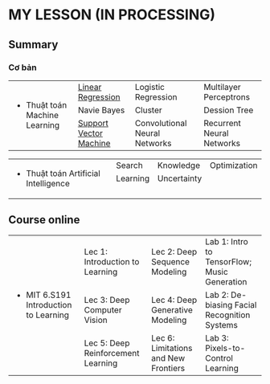 # MY LESSON (IN PROCESSING)
## Summary
### Cơ bản
<table class="table table-striped table-bordered table-vcenter">
    <tbody class=ai-notebooks-table-content>
    <tr>
        <td colspan="1" rowspan="4" class="ai-notebooks-table-points ai-orange-link">
        <ul>
            <li>Thuật toán Machine Learning</li>
        </ul>
        </td>
        <td>
            <a href="https://colab.research.google.com/drive/11EQmUFxIrJpLbAjr1o65qG8Ov7I5OOsl">Linear Regression</a>
        </td>
        <td>
            <a>Logistic Regression</a>
        </td>
        <td>
            <a>️Multilayer Perceptrons</a>
      </td>
    </tr>
    <tr>
    <td>
        <a>Navie Bayes</a>
    </td>
    <td>
        <a>Cluster</a>
    </td>
    <td>
        <a>️Dession Tree</a>
    </td>
    </tr>
    <tr>
        <td>
            <a href="https://colab.research.google.com/drive/139k5qacPQtpDDP0Rbw18dbGPvbXwr1lE">️Support Vector Machine</a>
        </td>
        <td>
            <a>Convolutional Neural Networks</a>
        </td>
        <td>
            <a>Recurrent Neural Networks</a>
        </td>
    </tr>
    </tbody>
</table>

<table class="table table-striped table-bordered table-vcenter">
    <tbody class=ai-notebooks-table-content>
    <tr>
        <td colspan="1" rowspan="4" class="ai-notebooks-table-points ai-orange-link">
        <ul>
            <li>Thuật toán Artificial Intelligence</li>
        </ul>
        </td>
        <td>
            <a>Search</a>
        </td>
        <td>
            <a>Knowledge</a>
        </td>
        <td>
            <a>️Optimization</a>
      </td>
    </tr>
    <tr>
    <td>
        <a>Learning</a>
    </td>
    <td>
        <a>Uncertainty</a>
    </td>
    <td>
        <a>️</a>
    </td>
    </tr>
    <tr>
        <td>
            <a>️</a>
        </td>
        <td>
            <a></a>
        </td>
        <td>
            <a></a>
        </td>
    </tr>
    </tbody>
</table>

## Course online
<table class="table table-striped table-bordered table-vcenter">
    <tbody class=ai-notebooks-table-content>
    <tr>
        <td colspan="1" rowspan="4" class="ai-notebooks-table-points ai-orange-link">
        <ul>
            <li>MIT 6.S191 Introduction to Learning</li>
        </ul>
        </td>
        <td>
            <a>Lec 1: Introduction to Learning</a>
        </td>
        <td>
            <a>Lec 2: Deep Sequence Modeling</a>
        </td>
        <td>
            <a>️Lab 1: Intro to TensorFlow;
                Music Generation</a>
      </td>
    </tr>
    <tr>
    <td>
        <a>Lec 3: Deep Computer Vision</a>
    </td>
    <td>
        <a>Lec 4: Deep Generative Modeling</a>
    </td>
    <td>
        <a>️Lab 2: De-biasing Facial Recognition Systems</a>
    </td>
    </tr>
    <tr>
        <td>
            <a>️Lec 5: Deep Reinforcement Learning</a>
        </td>
        <td>
            <a>Lec 6: Limitations and New Frontiers</a>
        </td>
        <td>
            <a>Lab 3: Pixels-to-Control Learning</a>
        </td>
    </tr>
    </tbody>
</table>
